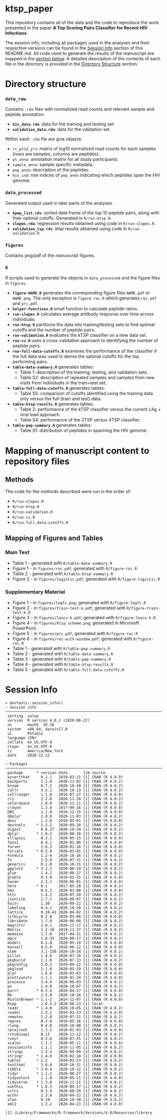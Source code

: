 # ktsp_paper

This repository contains all of the data and the code to reproduce the work presented in the paper **A Top Scoring Pairs Classifier for Recent HIV Infections**. 

The session info, including all packages used in the analyses and their respective versions can be found in the [Session Info](#session-info) section of this README.md. All code used to generate the results of the manuscript are mapped in the [section below](#mapping-of-manuscript-content-to-repository-files). A detailed description of the contents of each file in the directory is provided in the [Directory Structure](#directory-structure) section. 

# Directory structure

### **`data_raw`**

Contains `.rda` files with normalized read counts and relevant sample and peptide annotation. 

* **`hiv_data.rda`**: data for the training and testing set.
* **`validation_data.rda`**: data for the validation set.

Within each `.rda` file are give objects:

* `rc_ptid_yrs`: matrix of log10 normalized read counts for each samples (rows are samples, columns are peptides).
* `pt_anno`: annotation matrix for all study participants.
* `sample_anno`: sample specific metadata.
* `pep_anno`: description of the peptides.
* `hiv_ind`: row indices of `pep_anno` indicating which peptides span the HIV genome.

### **`data_processed`**

Generated output used in later parts of the analyses.

* **`kpep_list.rds`**: sorted data frame of the top 10 peptide pairs, along with their optimal cutoffs. Generated in `R/run-ktsp.R`.
* **`slopes.rda`**: regression results obtained using code in `R/run-slopes.R`. 
* **`validation_tsp.rds`**: ktsp results obtained using code in `R/run-validation.R`

### **`figures`**

Contains png/pdf of the manuscript figures. 

### **`R`**

R scripts used to generate the objects in `data_processed` and the figure files in `figures`. 

* **`figure-NAME.R`** generates the corresponding figure files `NAME.pdf` or `NAME.png`. The only exception is `figure-roc.R` which generates `roc.pdf` and `prc.pdf`.
* **`helper-functions.R`** small function to calculate peptide ratios.
* **`run-slopes.R`** calculates average antibody response over time across individuals. 
* **`run-ktsp.R`** partitions the data into training/testing sets to find optimal cutoffs and the number of peptide pairs. 
* **`run-validation.R`** evaluates the kTSP classifier on a new data set.
* **`run-cv.R`** uses a cross-validation approach to identifying the number of peptide pairs. 
* **`run-full-data-cutoffs.R`** examines the performance of the classifier if the full data was used to derive the optimal cutoffs for the top performing pairs. 
* **`table-data-summary.R`** generates tables:
    + Table 1: description of the training, testing, and validation sets. 
    + Table S2: description of repeated samples and samples from new visits from individuals in the train+test set.
* **`table-full-data-cutoffs.R`** generates tables:
    + Table S5: comparison of cutoffs identified using the training data only versus the full (train and test) data. 
* **`table-ktsp-results.R`** generates tables:
    + Table 2: performance of the kTSP classifier versus the current LAg + viral load approach. 
    + Table S4: performance of the 3TSP versus 4TSP classifier.
* **`table-pep-summary.R`** generates tables:
    + Table S1: distribution of peptides in spanning the HIV genome.
    

# Mapping of manuscript content to repository files

## Methods

The code for the methods described were run in the order of:

* `R/run-slopes.R`
* `R/run-ktsp.R`
* `R/run-validation.R`
* `R/run-cv.R`
* `R/run-full-data-cutoffs.R`

## Mapping of Figures and Tables

### Main Text

* Table 1 - generated with `R/table-data-summary.R`
* Figure 1 - in `figures/roc.pdf`; generated with `R/figure-roc.R`
* Table 2 - generated with `R/table-ktsp-summary.R`
* Figure 2 - in `figures/logistic.pdf`; generated with `R/figure-logistic.R`

### Supplementary Material

* Figure 1 - in `figures/logfc.png`; generated with `R/figure-logfc.R`
* Figure 2 - in `figures/train-test-k.pdf`; generated with `R/figure-train-test-k.R`
* Figure 3 - in `figures/loocv-k.pdf`; generated with `R/figure-loocv-k.R`
* Figure 4 - in `figures/ktsp_scheme.png`; generated in Microsoft PowerPoint. 
* Figure 5 - in `figures/prc.pdf`; generated with `R/figure-roc.R`
* Figure 6 - in `figures/roc-with-window.pdf`; generated with `R/figure-roc.R`
* Table 1 - generated with `R/table-pep-summary.R`
* Table 2 - generated with `R/table-data-summary.R`
* Table 3 - generated with `R/table-pep-summary.R`
* Table 4 - generated with `R/table-ktsp-results.R`
* Table 5 - generated with `R/table-full-data-cutoffs.R`

# Session Info

```
> devtools::session_info()
─ Session info ────────────────────────────────────────────────────────────────────────────────────────────────────
 setting  value                       
 version  R version 4.0.2 (2020-06-22)
 os       macOS  10.16                
 system   x86_64, darwin17.0          
 ui       RStudio                     
 language (EN)                        
 collate  en_US.UTF-8                 
 ctype    en_US.UTF-8                 
 tz       America/New_York            
 date     2020-12-22                  

─ Packages ────────────────────────────────────────────────────────────────────────────────────────────────────────
 package      * version date       lib source        
 assertthat     0.2.1   2019-03-21 [1] CRAN (R 4.0.0)
 backports      1.2.0   2020-11-02 [1] CRAN (R 4.0.2)
 broom          0.7.2   2020-10-20 [1] CRAN (R 4.0.2)
 callr          3.5.1   2020-10-13 [1] CRAN (R 4.0.2)
 cellranger     1.1.0   2016-07-27 [1] CRAN (R 4.0.0)
 cli            2.2.0   2020-11-20 [1] CRAN (R 4.0.2)
 colorspace     2.0-0   2020-11-11 [1] CRAN (R 4.0.2)
 crayon         1.3.4   2017-09-16 [1] CRAN (R 4.0.0)
 DBI            1.1.0   2019-12-15 [1] CRAN (R 4.0.0)
 dbplyr         2.0.0   2020-11-03 [1] CRAN (R 4.0.2)
 desc           1.2.0   2018-05-01 [1] CRAN (R 4.0.0)
 devtools     * 2.3.2   2020-09-18 [1] CRAN (R 4.0.2)
 digest         0.6.27  2020-10-24 [1] CRAN (R 4.0.2)
 dplyr        * 1.0.2   2020-08-18 [1] CRAN (R 4.0.2)
 ellipsis       0.3.1   2020-05-15 [1] CRAN (R 4.0.0)
 fansi          0.4.1   2020-01-08 [1] CRAN (R 4.0.0)
 farver         2.0.3   2020-01-16 [1] CRAN (R 4.0.0)
 forcats      * 0.5.0   2020-03-01 [1] CRAN (R 4.0.0)
 Formula        1.2-4   2020-10-16 [1] CRAN (R 4.0.2)
 fs             1.5.0   2020-07-31 [1] CRAN (R 4.0.2)
 generics       0.1.0   2020-10-31 [1] CRAN (R 4.0.2)
 ggplot2      * 3.3.2   2020-06-19 [1] CRAN (R 4.0.2)
 glue           1.4.2   2020-08-27 [1] CRAN (R 4.0.2)
 gtable         0.3.0   2019-03-25 [1] CRAN (R 4.0.0)
 haven          2.3.1   2020-06-01 [1] CRAN (R 4.0.0)
 here         * 0.1     2017-05-28 [1] CRAN (R 4.0.2)
 hms            0.5.3   2020-01-08 [1] CRAN (R 4.0.0)
 httr           1.4.2   2020-07-20 [1] CRAN (R 4.0.2)
 jsonlite       1.7.1   2020-09-07 [1] CRAN (R 4.0.2)
 knitr          1.30    2020-09-22 [1] CRAN (R 4.0.2)
 labeling       0.4.2   2020-10-20 [1] CRAN (R 4.0.2)
 lattice        0.20-41 2020-04-02 [1] CRAN (R 4.0.2)
 lifecycle      0.2.0   2020-03-06 [1] CRAN (R 4.0.0)
 lubridate      1.7.9   2020-06-08 [1] CRAN (R 4.0.2)
 magrittr       2.0.1   2020-11-17 [1] CRAN (R 4.0.2)
 Matrix         1.2-18  2019-11-27 [1] CRAN (R 4.0.2)
 memoise        1.1.0   2017-04-21 [1] CRAN (R 4.0.2)
 mgcv           1.8-33  2020-08-27 [1] CRAN (R 4.0.2)
 modelr         0.1.8   2020-05-19 [1] CRAN (R 4.0.0)
 munsell        0.5.0   2018-06-12 [1] CRAN (R 4.0.0)
 nlme           3.1-150 2020-10-24 [1] CRAN (R 4.0.2)
 pillar         1.4.6   2020-07-10 [1] CRAN (R 4.0.2)
 pkgbuild       1.1.0   2020-07-13 [1] CRAN (R 4.0.2)
 pkgconfig      2.0.3   2019-09-22 [1] CRAN (R 4.0.0)
 pkgload        1.1.0   2020-05-29 [1] CRAN (R 4.0.0)
 plyr           1.8.6   2020-03-03 [1] CRAN (R 4.0.0)
 prettyunits    1.1.1   2020-01-24 [1] CRAN (R 4.0.0)
 processx       3.4.4   2020-09-03 [1] CRAN (R 4.0.2)
 ps             1.4.0   2020-10-07 [1] CRAN (R 4.0.2)
 purrr        * 0.3.4   2020-04-17 [1] CRAN (R 4.0.0)
 R6             2.5.0   2020-10-28 [1] CRAN (R 4.0.2)
 RColorBrewer * 1.1-2   2014-12-07 [1] CRAN (R 4.0.0)
 Rcpp           1.0.5.2 2020-08-13 [1] local         
 readr        * 1.4.0   2020-10-05 [1] CRAN (R 4.0.2)
 readxl         1.3.1   2019-03-13 [1] CRAN (R 4.0.0)
 remotes        2.2.0   2020-07-21 [1] CRAN (R 4.0.2)
 reprex         0.3.0   2019-05-16 [1] CRAN (R 4.0.0)
 rlang          0.4.8   2020-10-08 [1] CRAN (R 4.0.2)
 rprojroot      1.3-2   2018-01-03 [1] CRAN (R 4.0.0)
 rstudioapi     0.13    2020-11-12 [1] CRAN (R 4.0.2)
 rvest          0.3.6   2020-07-25 [1] CRAN (R 4.0.2)
 scales         1.1.1   2020-05-11 [1] CRAN (R 4.0.0)
 sessioninfo    1.1.1   2018-11-05 [1] CRAN (R 4.0.2)
 stringi        1.5.3   2020-09-09 [1] CRAN (R 4.0.2)
 stringr      * 1.4.0   2019-02-10 [1] CRAN (R 4.0.0)
 table1       * 1.2     2020-03-23 [1] CRAN (R 4.0.2)
 testthat       3.0.0   2020-10-31 [1] CRAN (R 4.0.2)
 tibble       * 3.0.4   2020-10-12 [1] CRAN (R 4.0.2)
 tidyr        * 1.1.2   2020-08-27 [1] CRAN (R 4.0.2)
 tidyselect     1.1.0   2020-05-11 [1] CRAN (R 4.0.0)
 tidyverse    * 1.3.0   2019-11-21 [1] CRAN (R 4.0.2)
 usethis      * 1.6.3   2020-09-17 [1] CRAN (R 4.0.2)
 vctrs          0.3.4   2020-08-29 [1] CRAN (R 4.0.2)
 withr          2.3.0   2020-09-22 [1] CRAN (R 4.0.2)
 xfun           0.19    2020-10-30 [1] CRAN (R 4.0.2)
 xml2           1.3.2   2020-04-23 [1] CRAN (R 4.0.0)

[1] /Library/Frameworks/R.framework/Versions/4.0/Resources/library
```